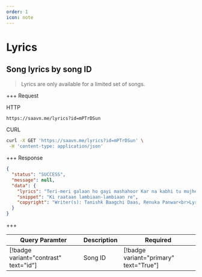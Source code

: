 ```yaml
---
order: 1
icon: note
---
```


# Lyrics

## Song lyrics by song ID

> Lyrics are only available for a limited set of songs.

+++ Request

HTTP

```bash
https://saavn.me/lyrics?id=mPTrDSun
```

CURL

```bash
curl -X GET 'https://saavn.me/lyrics?id=mPTrDSun' \
 -H 'content-type: application/json'
```

+++ Response

```json
{
  "status": "SUCCESS",
  "message": null,
  "data": {
    "lyrics": "Teri-meri galaan ho gayi mashahoor Kar na kabhi tu mujhe nazron se door Kitthe challie? Tu kitthe challie? Tu kitthe challie? (kitthe challie?)  Jaanda ae dil, ye to jaandi ae tu Tere bina main na rahoon, mere bina tu Kitthe challie? Tu kitthe challie? Tu kitthe challie? (kitthe challie)  Kaatoon kaise raataan, o, saanware? Jeeya nahin jaata, sun baavre  Ki raataan lambiaan-lambiaan re Katein tere sangi aan, sangi aa re Ki raataan lambiaan-lambiaan re Katein tere sangi aan, sangi aa re  Cham-cham-cham ambraan de taare kahinde ne, sajjna Tu hi chann mere is dil da, mann lai ve, sajjna Tere bina mera hove na guzaara Chadd ke na jaavin mainu, tu hi hai sahaara  Kaatoon kaise raataan, o, saanware? Jeeya nahin jaata, sun baavre  Ki raataan lambiaan-lambiaan re Katein tere sangi aan, sangi aa re Ki raataan lambiaan-lambiaan re Katein tere sangi aan, sangi aa re  Teri-meri galaan ho gayi mashahoor Kar na kabhi tu mainu nazron se door Picche challie, tere picche challie, tere picche challie  Jaanda ae dil, ye to jaandi ae tu Tere bina main na rahoon, mere bina tu Kitthe challie? Tu kitthe challie? Tu kitthe challie? (kitthe challie?)  Kaatoon kaise raataan, o, saanware? Jeeya nahin jaata, sun baavre  Ki raataan lambiaan-lambiaan re Katein tere sangi aan, sangi aa re Ki raataan lambiaan-lambiaan re Katein tere sangi aan, sangi aa re  Ki raataan lambiaan-lambiaan re Katein tere sangi aan, sangi aa re Ki raataan lambiaan-lambiaan re Katein tere sangi aan, sangi aa re",
    "snippet": "Ki raataan lambiaan-lambiaan re",
    "copyright": "Writer(s): Tanishk Baagchi Daas, Renuka Panwar<br>Lyrics powered by www.musixmatch.com"
  }
}
```

+++

| Query Paramter                                | Description                           | Required                               |
| --------------------------------------- | ------------------------------------- | -------------------------------------- |
| [!badge variant="contrast" text="id"] | Song ID | [!badge variant="primary" text="True"] |
